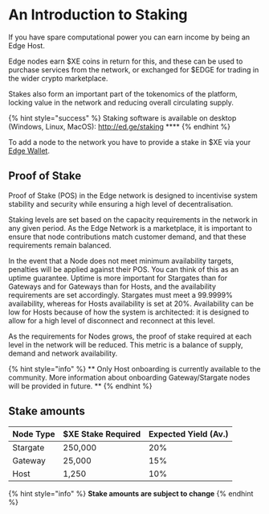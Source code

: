 # An Introduction to Staking

If you have spare computational power you can earn income by being an Edge Host.

Edge nodes earn $XE coins in return for this, and these can be used to purchase services from the network, or exchanged for $EDGE for trading in the wider crypto marketplace.

Stakes also form an important part of the tokenomics of the platform, locking value in the network and reducing overall circulating supply.

{% hint style="success" %} Staking software is available on desktop (Windows, Linux, MacOS): http://ed.ge/staking **** {% endhint %}

To add a node to the network you have to provide a stake in $XE via your [Edge Wallet](https://wallet.xe.network/).

## Proof of Stake

Proof of Stake \(POS\) in the Edge network is designed to incentivise system stability and security while ensuring a high level of decentralisation.

Staking levels are set based on the capacity requirements in the network in any given period. As the Edge Network is a marketplace, it is important to ensure that node contributions match customer demand, and that these requirements remain balanced.

In the event that a Node does not meet minimum availability targets, penalties will be applied against their POS. You can think of this as an uptime guarantee. Uptime is more important for Stargates than for Gateways and for Gateways than for Hosts, and the availability requirements are set accordingly. Stargates must meet a 99.9999% availability, whereas for Hosts availability is set at 20%. Availability can be low for Hosts because of how the system is architected: it is designed to allow for a high level of disconnect and reconnect at this level.

As the requirements for Nodes grows, the proof of stake required at each level in the network will be reduced. This metric is a balance of supply, demand and network availability.

{% hint style="info" %}
** Only Host onboarding is currently available to the community. More information about onboarding Gateway/Stargate nodes will be provided in future. **
{% endhint %}


## Stake amounts

| Node Type | $XE Stake Required | Expected Yield \(Av.\) |
| :--- | :--- | :--- |
| Stargate | 250,000 | 20% |
| Gateway | 25,000 | 15% |
| Host | 1,250 | 10% |

{% hint style="info" %}
**Stake amounts are subject to change**
{% endhint %}

